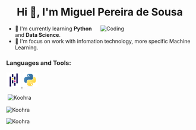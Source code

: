<h1 align="center">Hi 👋, I'm Miguel Pereira de Sousa</h1>

<img align="right" alt="Coding" width="250" src="https://media.tenor.com/nMW5ZMlxzz4AAAAM/peach-love.gif"/>

- 📖 I'm currently learning **Python** and **Data Science**.
- 🏹 I'm focus on work with infomation technology, more specific Machine Learning.

<h3 align="left">Languages and Tools:</h3>
<p align="left"> <a href="https://pandas.pydata.org/" target="_blank" rel="noreferrer"> <img src="https://raw.githubusercontent.com/devicons/devicon/2ae2a900d2f041da66e950e4d48052658d850630/icons/pandas/pandas-original.svg" alt="pandas" width="40" height="40"/> </a> <a href="https://www.python.org" target="_blank" rel="noreferrer"> <img src="https://raw.githubusercontent.com/devicons/devicon/master/icons/python/python-original.svg" alt="python" width="40" height="40"/> </a> </p>








<p>&nbsp;<img align="center" src="https://github-readme-stats.vercel.app/api?username=Koohra&show_icons=true&locale=en" alt="Koohra" /></p>
<p><img align="center" src="https://github-readme-streak-stats.herokuapp.com/?user=Koohra" alt="Koohra" /></p>
<p><img align="left" src="https://github-readme-stats.vercel.app/api/top-langs?username=Koohra&show_icons=true&locale=en&layout=compact" alt="Koohra" /></p>



<!---
Koohra/Koohra is a ✨ special ✨ repository because its `README.md` (this file) appears on your GitHub profile.
You can click the Preview link to take a look at your changes.
--->
